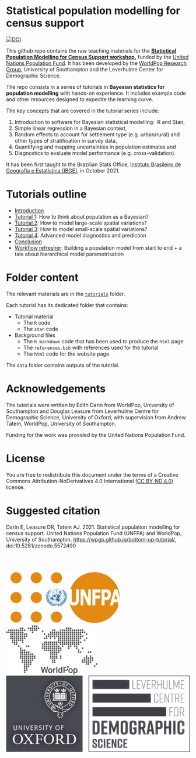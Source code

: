 # Statistical population modelling for census support

[![DOI](https://zenodo.org/badge/383087930.svg)](https://zenodo.org/badge/latestdoi/383087930)

This github repo contains the raw teaching materials for the [**Statistical Population Modelling for Census Support workshop,**](https://wpgp.github.io/bottom-up-tutorial/) funded by the [United Nations Population Fund](<https://www.unfpa.org/>). It has been developed by the [WorldPop Research Group](<https://www.worldpop.org/>), University of Southampton and the Leverhulme Center for Demographic Science.

The repo consists in a series of tutorials in **Bayesian statistics for population modelling** with hands-on experience. It includes example code and other resources designed to expedite the learning curve.

The key concepts that are covered in the tutorial series include:
1.  Introduction to software for Bayesian statistical modelling:  R and Stan,
2.  Simple linear regression in a Bayesian context,
3.  Random effects to account for settlement type (e.g. urban/rural) and other types of stratification in survey data,
4.  Quantifying and mapping uncertainties in population estimates and
5.  Diagnostics to evaluate model performance (e.g. cross-validation).

It has been first taught to the Brazilian Stats Office, [Instituto Brasileiro de Geografia e Estatística (IBGE)](https://www.ibge.gov.br/en/home-eng.html), in October 2021.

# Tutorials outline

-   [Introduction](https://github.com/wpgp/bottom-up-tutorial/tree/main/tutorials/)
-   [Tutorial 1](https://github.com/wpgp/bottom-up-tutorial/tree/main/tutorials/tutorial1/): How to think about population as a Bayesian?
-   [Tutorial 2](https://github.com/wpgp/bottom-up-tutorial/tree/main/tutorials/tutorial2/): How to model large-scale spatial variations?
-   [Tutorial 3](https://github.com/wpgp/bottom-up-tutorial/tree/main/tutorials/tutorial3/): How to model small-scale spatial variations?
-   [Tutorial 4](https://github.com/wpgp/bottom-up-tutorial/tree/main/tutorials/tutorial4/): Advanced model diagnostics and prediction
-   [Conclusion](https://github.com/wpgp/bottom-up-tutorial/tree/main/tutorials/)
-   [Workflow refresher](https://github.com/wpgp/bottom-up-tutorial/tree/main/tutorials/workflow/): Building a population model from start to end + a tale about hierarchical model parametrisation

# Folder content

The relevant materials are in the [`tutorials`](https://github.com/wpgp/bottom-up-tutorial/tree/main/tutorials) folder.

Each tutorial has its dedicated folder that contains:
- Tutorial material
  -  The `R` code
  -  The `stan` code
- Background files
  -  The `R markdown` code that has been used to produce the `html` page
  -  The `references.bib` with references used for the tutorial
  -  The `html` code for the website page  

The `data` folder contains outputs of the tutorial.

# Acknowledgements

The tutorials were written by Edith Darin from WorldPop, University of
Southampton and Douglas Leasure from Leverhulme Centre for Demographic
Science, University of Oxford, with supervision from Andrew Tatem, WorldPop, University of
Southampton.

Funding for the work was provided by the United Nations Population Fund.

# License

You are free to redistribute this document under the terms of a Creative Commons Attribution-NoDerivatives 4.0
International ([CC BY-ND 4.0](https://creativecommons.org/licenses/by-nd/4.0/)) license.


# Suggested citation

Darin E, Leasure DR, Tatem AJ. 2021. Statistical population modelling for census support. United Nations Population Fund (UNFPA) and WorldPop, University of Southampton. https://wpgp.github.io/bottom-up-tutorial/, doi:10.5281/zenodo.5572490

<br>

<br>


![alt](assets/pic/320px-UNFPA_logo.svg.png) ![alt](assets/pic/wp_logo_gray_low.png) ![alt](assets/pic/Ox_LCDS_logo_bw.png)
